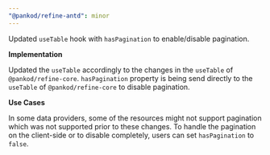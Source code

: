 ```yaml
---
"@pankod/refine-antd": minor
---
```


Updated `useTable` hook with `hasPagination` to enable/disable pagination.

**Implementation**

Updated the `useTable` accordingly to the changes in the `useTable` of `@pankod/refine-core`. `hasPagination` property is being send directly to the `useTable` of `@pankod/refine-core` to disable pagination.

**Use Cases**

In some data providers, some of the resources might not support pagination which was not supported prior to these changes. To handle the pagination on the client-side or to disable completely, users can set `hasPagination` to `false`.
